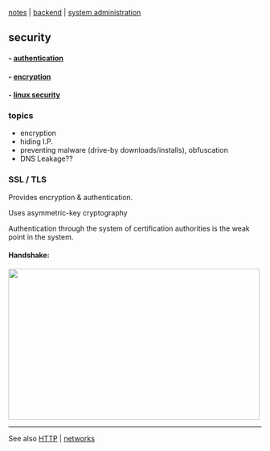 [notes](../index.md) | [backend](../backend.md) | [system administration](../sysAdmin.md)

## security

#### - [authentication](authentication.md)
#### - [encryption](encryption.md)
#### - [linux security](../linux/security.md)

### topics
- encryption
- hiding I.P.
- preventing malware (drive-by downloads/installs), obfuscation
- DNS Leakage??

### SSL / TLS

Provides encryption & authentication.

Uses asymmetric-key cryptography

Authentication through the system of certification authorities is the weak point in the system.


#### Handshake:

<img src="http://vanish.org/t/images/ssl.jpg" height="300" width="500"/>



---

See also [HTTP](networks/HTTP.md) | [networks](../networks/index.md)
